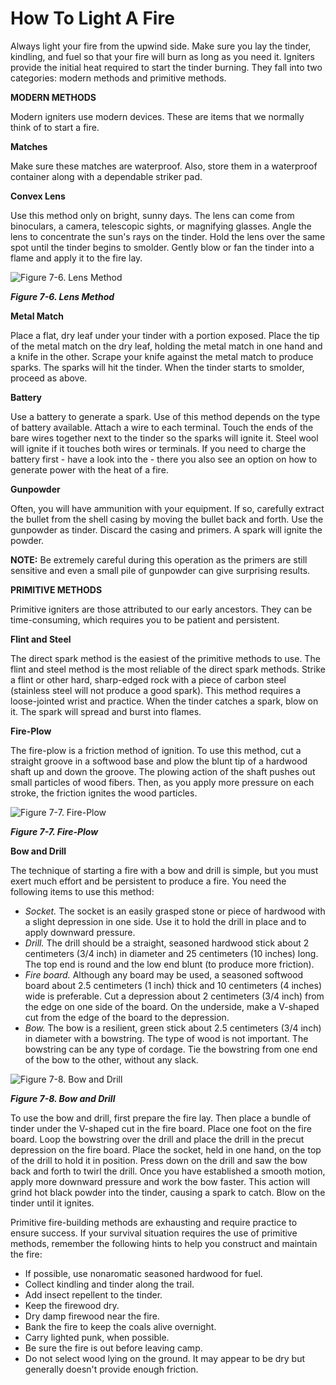 # How To Light A Fire

Always light your fire from the upwind side.
Make sure you lay the tinder, kindling, and fuel so that your fire will burn as long as you need it.
Igniters provide the initial heat required to start the tinder burning.
They fall into two categories: modern methods and primitive methods.

**MODERN METHODS**

Modern igniters use modern devices. These are items that we normally think of to start a fire.

**Matches**

Make sure these matches are waterproof. Also, store them in a waterproof container along with a dependable striker pad.

**Convex Lens**

Use this method only on bright, sunny days.
The lens can come from binoculars, a camera, telescopic sights, or magnifying glasses.
Angle the lens to concentrate the sun's rays on the tinder.
Hold the lens over the same spot until the tinder begins to smolder.
Gently blow or fan the tinder into a flame and apply it to the fire lay.

![Figure 7-6\. Lens Method](file:///android_asset/images/fig07-06.png)

***Figure 7-6\. Lens Method***

**Metal Match**

Place a flat, dry leaf under your tinder with a portion exposed. Place the tip of the metal match on the dry leaf, holding the metal match in one hand and a knife in the other. Scrape your knife against the metal match to produce sparks. The sparks will hit the tinder. When the tinder starts to smolder, proceed as above.

**Battery**

Use a battery to generate a spark. Use of this method depends on the type of battery available.
Attach a wire to each terminal.
Touch the ends of the bare wires together next to the tinder so the sparks will ignite it. Steel wool will ignite if it touches both wires or terminals.
If you need to charge the battery first - have a look into the - there you also see an option on how to generate power with the heat of a fire.

**Gunpowder**

Often, you will have ammunition with your equipment. If so, carefully extract the bullet from the shell casing by moving the bullet back and forth. Use the gunpowder as tinder. Discard the casing and primers. A spark will ignite the powder.

**NOTE:** Be extremely careful during this operation as the primers are still sensitive and even a small pile of gunpowder can give surprising results.

**PRIMITIVE METHODS**

Primitive igniters are those attributed to our early ancestors.
They can be time-consuming, which requires you to be patient and persistent.

**Flint and Steel**

The direct spark method is the easiest of the primitive methods to use.
The flint and steel method is the most reliable of the direct spark methods.
Strike a flint or other hard, sharp-edged rock with a piece of carbon steel (stainless steel will not produce a good spark). This method requires a loose-jointed wrist and practice.
When the tinder catches a spark, blow on it.
The spark will spread and burst into flames.

**Fire-Plow**

The fire-plow is a friction method of ignition. To use this method, cut a straight groove in a softwood base and plow the blunt tip of a hardwood shaft up and down the groove. The plowing action of the shaft pushes out small particles of wood fibers. Then, as you apply more pressure on each stroke, the friction ignites the wood particles.

![Figure 7-7\. Fire-Plow](file:///android_asset/images/fig07-07.png)

***Figure 7-7\. Fire-Plow***

**Bow and Drill**

The technique of starting a fire with a bow and drill is simple, but you must exert much effort and be persistent to produce a fire.
 You need the following items to use this method:

* _Socket._ The socket is an easily grasped stone or piece of hardwood with a slight depression in one side. Use it to hold the drill in place and to apply downward pressure.
* _Drill._ The drill should be a straight, seasoned hardwood stick about 2 centimeters (3/4 inch) in diameter and 25 centimeters (10 inches) long. The top end is round and the low end blunt (to produce more friction).
* _Fire board._ Although any board may be used, a seasoned softwood board about 2.5 centimeters (1 inch) thick and 10 centimeters (4 inches) wide is preferable. Cut a depression about 2 centimeters (3/4 inch) from the edge on one side of the board. On the underside, make a V-shaped cut from the edge of the board to the depression.
* _Bow._ The bow is a resilient, green stick about 2.5 centimeters (3/4 inch) in diameter with a bowstring. The type of wood is not important. The bowstring can be any type of cordage. Tie the bowstring from one end of the bow to the other, without any slack.

![Figure 7-8\. Bow and Drill](file:///android_asset/images/fig07-08.png)

***Figure 7-8\. Bow and Drill***

To use the bow and drill, first prepare the fire lay.
Then place a bundle of tinder under the V-shaped cut in the fire board.
Place one foot on the fire board.
Loop the bowstring over the drill and place the drill in the precut depression on the fire board.
Place the socket, held in one hand, on the top of the drill to hold it in position.
Press down on the drill and saw the bow back and forth to twirl the drill.
Once you have established a smooth motion, apply more downward pressure and work the bow faster.
This action will grind hot black powder into the tinder, causing a spark to catch.
Blow on the tinder until it ignites.

Primitive fire-building methods are exhausting and require practice to ensure success. If your survival situation requires the use of primitive methods, remember the following hints to help you construct and maintain the fire:

* If possible, use nonaromatic seasoned hardwood for fuel.
* Collect kindling and tinder along the trail.
* Add insect repellent to the tinder.
* Keep the firewood dry.
* Dry damp firewood near the fire.
* Bank the fire to keep the coals alive overnight.
* Carry lighted punk, when possible.
* Be sure the fire is out before leaving camp.
* Do not select wood lying on the ground. It may appear to be dry but generally doesn't provide enough friction.